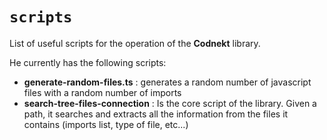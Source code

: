 # `scripts`

List of useful scripts for the operation of the **Codnekt** library.

He currently has the following scripts:

- **generate-random-files.ts** : generates a random number of javascript files with a random number of imports
- **search-tree-files-connection** : Is the core script of the library. Given a path, it searches and extracts all the information from the files it contains (imports list, type of file, etc...)
